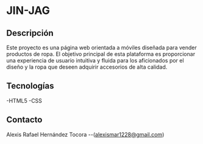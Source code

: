 # JIN-JAG

## Descripción

Este proyecto es una página web orientada a móviles diseñada para vender productos de ropa. El objetivo principal de esta plataforma es proporcionar una experiencia de usuario intuitiva y fluida para los aficionados por el diseño y la ropa que deseen adquirir accesorios de alta calidad.

## Tecnologías

-HTML5
-CSS

## Contacto
Alexis Rafael Hernández Tocora --(alexismar1228@gmail.com)

